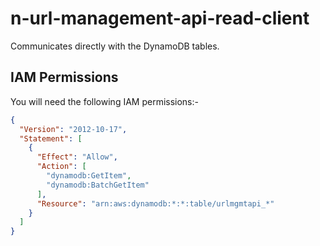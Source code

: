 # n-url-management-api-read-client

Communicates directly with the DynamoDB tables.

## IAM Permissions

You will need the following IAM permissions:-

```json
{
  "Version": "2012-10-17",
  "Statement": [
    {
      "Effect": "Allow",
      "Action": [
        "dynamodb:GetItem",
        "dynamodb:BatchGetItem"
      ],
      "Resource": "arn:aws:dynamodb:*:*:table/urlmgmtapi_*"
    }
  ]
}
```
